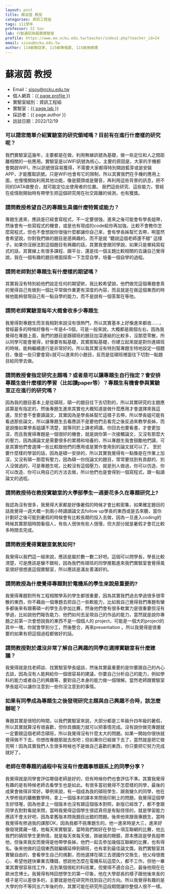 ```yaml
---
layout: post
title: 蘇淑茵 教授
categories: 資訊工程組
tags: 111學年
professor: SI Sou
lab: 行動通訊與服務實驗室
profile: https://www.ee.ncku.edu.tw/teacher/index2.php?teacher_id=14
email: sisou@ncku.edu.tw
author: 114級簡誌家, 115級陳楷崴, 115級施曉儒
---
```


# 蘇淑茵 教授

- Email：sisou@ncku.edu.tw
- 個人網頁：[{{ page.profile }}](https://www.ee.ncku.edu.tw/teacher/index2.php?teacher_id=14)
- 實驗室組別：資訊工程組
- 實驗室：[{{ page.lab }}](http://mcslab.ee.ncku.edu.tw/)
- 採訪者：{{ page.author }}
- 訪談日期：2022/12/19

### 可以請您簡單介紹實驗室的研究領域嗎？目前有在進行什麼樣的研究呢？
  我們實驗室這幾年，主要都是在做，利用無線訊號為基礎，做一些定位和人之間距離相關的一些應用。實驗室是以WIFI訊號為核心，主要的原因是，大家的手機都會開啟WIFI，所以訊號很容易獲得，不需要大家都得特別開啟藍芽或是安裝APP，才能獲取訊號。只是WIFI也會有它的限制，所以其實我們在手機的應用上面，也慢慢開始利用其他功能，像是鏡頭或是聲音，再利用這些背景的訊息，把不同的DATA做整合，就可能定位出使用者的位置。
  我們這些研究、這些能力，曾經在疫情剛開始時有帶學生把這個研究用在社交距離的偵測，也有獲獎。

### 請問教授希望自己的專題生具備什麼特質或能力？
  專題生進來，應該是已經會寫程式，不一定要很強，進來之後可能會有學長姐帶，然後會有一些寫程式的機會，或是也有現成的code給你再加強，比較不會教你怎麼寫程式，但也不會想說你很強什麼都讓你自己來，會有學長姊幫忙去帶，啊當然會希望說，你對我們做的題目是感興趣的，而不是就 ”聽說這個老師還不錯” 這樣子。如果你沒辦法對這個題目有興趣的話，其實我會跟同學說，如果只是單純寫程式的話，其實線上有很多課程、跟平台，還是找一個主題比較相關的去讓自己覺得說，我在一個有趣的題目裡面探索一下怎麼自學，培養一個自學的過程。

### 請問老師對於專題生有什麼樣的期望嗎？
  其實我沒有特別給他們設定任何的期望欸，我比較希望說，他們做完這個專題會真的覺得自己有做到一個比平常做作業更有深度的內容，而且就是在做這個東西的時候他能夠發現自己有一點自學的能力，而不是說有一個答案在等他。

### 請問老師實驗室每年大概會收多少專題生
  我覺得對專題生而言我相對來說沒有很熱門，所以其實基本上好像進來都收……，曾經最多的時候好像有一年是4~5個，可是一般來說，大概都是兩個左右，因為我覺得在專題上面，我們的題目是跟碩班的題目加深連結的比較多，沒那麼零散，所以同學可能會覺得，好像要有點基礎，其實那點基礎，你建立起來就是對你進碩班的時候，能夠繼續進行是非常好的。所以我其實沒有特別幫專題生特地設定一個題目，像是一些只要會寫c就可以進來的小題目，反而是從碩班裡面往下切割一點題目給同學去做。

### 請問教授會指定研究主題嗎？或者是可以讓專題生自行指定？會安排專題生做什麼樣的學習（比如讀paper等）？專題生有機會參與實驗室正在進行的研究嗎？
  因為我的題目基本上是從碩班，碩一的題目往下去切割的，所以其實研究的主題應該算是有指定的，然後專題生進來其實也大概知道是做什麼應用才會選擇來我這邊。至於會不會要讀論文，其實因為是學長姊幫忙這樣子去帶，所以學長姐可能有看過那些論文，所以讓專題生去看應該不是要他們去看完之後反過來教學長姊，而是說像如果學長姐講不清楚，就等同於上課老師講，你回去也要看書，才會更加深，而且我覺得專題是一個很好的機會，就是說你第一次接觸論文，又沒有那麼大的壓力，因為讀論文是需要很多的累積和培養的，所以專題生我會鼓勵他們讀，可是其實他們會選擇一些比較跟他們的應用或是實作會用到的論文就可以了。
  至於要什麼樣的學習的話，因為是碩一安排的，所以其實我覺得有一點像是在作業上加深，又沒有碩一那麼有壓力，因為碩一你找論文的題目，常常要找到有貢獻的、別人沒做過的，可是專題生呢，比較沒有這個壓力，就是別人做過，你可以仿造、你可以改造、你可以用自己的方法去做，所以他們也是會得到一個寫程式，跟一點讀論文的過程。

### 請問教授待在教授實驗室的大學部學生一週要花多久在專題研究上?
  我認為沒有很多，我覺得大家都是好像暑假的時候才會比較密集，如果確定題目的話我覺得一週大概一到兩小時讀讀論文去follow up學長的東西或是去來聽，當你計劃好之後可能到暑假的時候會有比較長期的投入去做，因為一旦進入coding的時候其實那個時間看個人，有些人很快有些人很慢，但大部分就是暑假才會花比較多時間去完成。
 
### 請問教授覺得實驗室氣氛如何?
  我覺得以我們這一組來說，應該是屬於數一數二好吧。這個可以問學長，學長比較清楚，可是應該是蠻不錯啦，因為我們有碩班的同學推甄進來我們實驗室會覺得風氣很好很想進這個實驗室，所以應該是滿友善滿好的。

### 請問教授為什麼覺得專題對於電機系的學生來說是重要的?
  我覺得專題對所有工程相關學系的學生都很重要，因為其實我們過去學過很多很零散的東西，你不藉由一個專題去把自己一些軟能力，比如我自己覺得我們專題有蠻多都後來有跟著碩一的學生去參加比賽，然後他們會有很多軟實力是很重要但沒有學過，比如說他們報告能力、他們如何去呈現自己的作品的能力，當然就是說你專題之前第一次會想說我的東西不是一個個人的 project，可能是一個大的project的其中一塊，你就會學到分工，然後整合，再來presentation 。所以我覺得是很重要的如果有把這個過程都做好的話。

### 請問教授對於還沒非常了解自己興趣的同學在選擇實驗室有什麼建議？
我覺得就是找老師談、找實驗室學長姐談，然後其實最重要的是你要跟自己的內心去談，因為沒有人能夠給你一個很容易的建議，你要自己分析自己的能力，例如學科的能力或者自己的興趣等，要對自己本身的能力做一個理解。當然老師跟實驗室學長姐可以讓你注意到一些你沒注意到的事情。

### 如果有同學成為專題生之後發現研究主題與自己興趣不合時，該怎麼辦呢？
專題其實是很短的時間，以我們實驗室來說，大部分都是三年級升四年級的暑假，所以其實就算沒有很喜歡，但你具備能力就可以把事情完成。沒有說你做完專題就一定要跟這個老師念碩班，所以我覺得沒有什麼太大的問題。如果一開始你很快就覺得做不下去，你想改專題那就去改吧；但如果你已經做下去了，當然就是把它做完啊！因為其實我們人生很多時候也不是做自己喜歡的東西，你只要把它努力完成就好了。

### 老師在帶專題的過程中有沒有什麼趣事想跟系上的同學分享？
我覺得就是同學會評估哪個老師是好的，但有時候你們也會評估不準。其實我覺得有趣的是有時候老師去看學生也是如此。有很多當初覺得不怎麼樣的同學，最後的成果會做得非常好。舉例來說，有一個成為我的碩班學生、跟我蠻久的同學，他在大學修我的離散數學時，拿上一個版本的課本來問我印刷上的問題，我覺得這個學生好怪喔，因為他拿上一個版本也沒有跟這個版本對照，新版已經改了，都不會跟同學去對對看就來問，當時我覺得這個學生很認真但是有點怪怪的，就是學習能力應該不會太好吧，因為拿舊版本問我題目出錯的問題。後來他來跟我專題生，當時我覺得有修過我的課那OK，因為我都不挑專題生的。他一進來時是大三，進來好像發現寶藏一樣，他每天來實驗室，當時我們剛好在參加一項互聯網的比賽，他比我們的碩班學生更熱情，就是每天來每天做，跌破我的眼鏡，原本應該是學長姐帶他，但後來我反而覺得是他帶學長姊，他們一起去參加幾個互聯網的比賽，也有得名。後來他做的這個東西就繼續延伸到碩班，也有拿到最佳論文獎。我們實驗室其實蠻自由的，會看學生自己的規劃，而他選擇在碩三去德國作交換生，他父母很擔心，希望他趕快畢業去賺錢，想說他怎麼在電機系玩這麼久，都不工作。但他一畢業其實很容易找工作，去到某個很紅的科技業，但覺得不適合自己，最後他現在在歐洲念博士。我覺得有時回想學生的第一印象，他在大學部長的樣子跟他後來長的樣子是可以差很多的，主要就是他在研究所找到自己的方向。所以我覺得有趣的是大學的你不等同五六年後的你，其實可能在研究所這段期間讓你整個人很不一樣。




